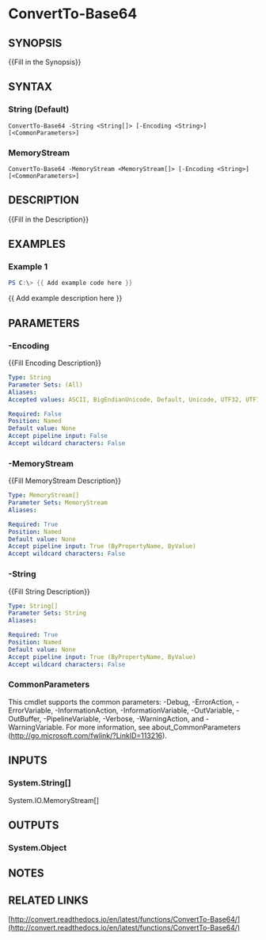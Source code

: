 # ConvertTo-Base64

## SYNOPSIS
{{Fill in the Synopsis}}

## SYNTAX

### String (Default)
```
ConvertTo-Base64 -String <String[]> [-Encoding <String>] [<CommonParameters>]
```

### MemoryStream
```
ConvertTo-Base64 -MemoryStream <MemoryStream[]> [-Encoding <String>] [<CommonParameters>]
```

## DESCRIPTION
{{Fill in the Description}}

## EXAMPLES

### Example 1
```powershell
PS C:\> {{ Add example code here }}
```

{{ Add example description here }}

## PARAMETERS

### -Encoding
{{Fill Encoding Description}}

```yaml
Type: String
Parameter Sets: (All)
Aliases:
Accepted values: ASCII, BigEndianUnicode, Default, Unicode, UTF32, UTF7, UTF8

Required: False
Position: Named
Default value: None
Accept pipeline input: False
Accept wildcard characters: False
```

### -MemoryStream
{{Fill MemoryStream Description}}

```yaml
Type: MemoryStream[]
Parameter Sets: MemoryStream
Aliases:

Required: True
Position: Named
Default value: None
Accept pipeline input: True (ByPropertyName, ByValue)
Accept wildcard characters: False
```

### -String
{{Fill String Description}}

```yaml
Type: String[]
Parameter Sets: String
Aliases:

Required: True
Position: Named
Default value: None
Accept pipeline input: True (ByPropertyName, ByValue)
Accept wildcard characters: False
```

### CommonParameters
This cmdlet supports the common parameters: -Debug, -ErrorAction, -ErrorVariable, -InformationAction, -InformationVariable, -OutVariable, -OutBuffer, -PipelineVariable, -Verbose, -WarningAction, and -WarningVariable.
For more information, see about_CommonParameters (http://go.microsoft.com/fwlink/?LinkID=113216).

## INPUTS

### System.String[]
System.IO.MemoryStream[]


## OUTPUTS

### System.Object

## NOTES

## RELATED LINKS

[http://convert.readthedocs.io/en/latest/functions/ConvertTo-Base64/](http://convert.readthedocs.io/en/latest/functions/ConvertTo-Base64/)

